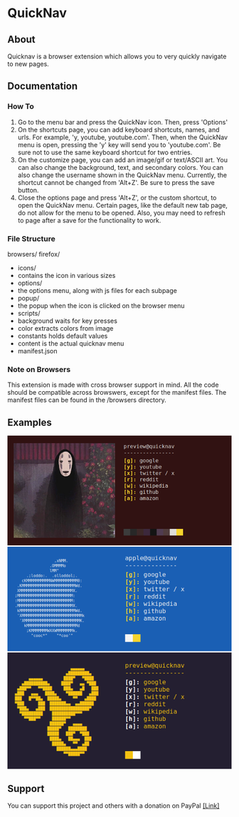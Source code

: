 # QuickNav

## About

Quicknav is a browser extension which allows you to very quickly navigate to new pages.

## Documentation

### How To

1. Go to the menu bar and press the QuickNav icon. Then, press 'Options'
2. On the shortcuts page, you can add keyboard shortcuts, names, and urls. For example, 'y, youtube, youtube.com'. Then, when the QuickNav menu is open, pressing the 'y' key will send you to 'youtube.com'. Be sure not to use the same keyboard shortcut for two entries.
3. On the customize page, you can add an image/gif or text/ASCII art. You can also change the background, text, and secondary colors. You can also change the username shown in the QuickNav menu. Currently, the shortcut cannot be changed from 'Alt+Z'. Be sure to press the save button.
4. Close the options page and press 'Alt+Z', or the custom shortcut, to open the QuickNav menu. Certain pages, like the default new tab page, do not allow for the menu to be opened. Also, you may need to refresh to page after a save for the functionality to work.


### File Structure

browsers/
firefox/
- icons/
-    contains the icon in various sizes
- options/
-    the options menu, along with js files for each subpage
- popup/
-    the popup when the icon is clicked on the browser menu
- scripts/
-    background waits for key presses
-    color extracts colors from image
-    constants holds default values
-    content is the actual quicknav menu
- manifest.json

### Note on Browsers

This extension is made with cross browser support in mind. All the code should be compatible across browswers, except for the manifest files.
The manifest files can be found in the /browsers directory. 


## Examples

![preview1](./assets/quicknavPreview1.png)
![preview2](./assets/quicknavPreview2.png)
![preview3](./assets/quicknavPreview3.png)

## Support


You can support this project and others with a donation on PayPal [[Link]](https://paypal.me/opkarghadu)
